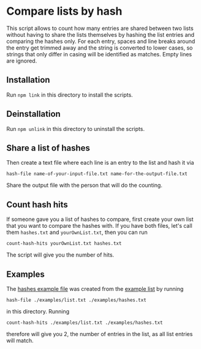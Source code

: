 # Compare lists by hash

This script allows to count how many entries are shared between two lists
without having to share the lists themselves by hashing the list entries
and comparing the hashes only. For each entry, spaces and line breaks around the
entry get trimmed away and the string is converted to lower cases, so strings
that only differ in casing will be identified as matches.
Empty lines are ignored.

## Installation
Run  `npm link` in this directory to install the scripts.

## Deinstallation
Run  `npm unlink` in this directory to uninstall the scripts.

## Share a list of hashes
Then create a text file where each line is an entry to the list and hash it via
```shell script
hash-file name-of-your-input-file.txt name-for-the-output-file.txt
```
Share the output file with the person that will do the counting.

## Count hash hits
If someone gave you a list of hashes to compare, first create your own list that
you want to compare the hashes with. If you have both files, let's call them
`hashes.txt` and `yourOwnList.txt`, then you can run
```shell script
count-hash-hits yourOwnList.txt hashes.txt
``` 
The script will give you the number of hits.

## Examples
The [hashes example file](./examples/hashes.txt) was created from the [example list](./examples/list.txt)
by running
```shell script
hash-file ./examples/list.txt ./examples/hashes.txt
```
in this directory. Running
```shell script
count-hash-hits ./examples/list.txt ./examples/hashes.txt
```
therefore will give you 2, the number of entries in the list,
as all list entries will match.
